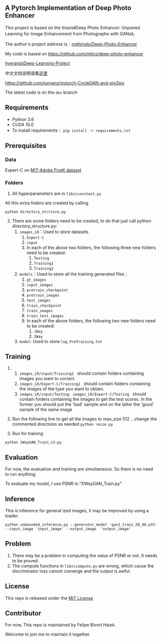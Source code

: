 ## A Pytorch Implementation of Deep Photo Enhancer

This project is based on the thesis《Deep Photo Enhancer: Unpaired Learning for Image Enhancement from Photographs with GANs》。

The author's project address is：[nothinglo/Deep-Photo-Enhancer](https://github.com/nothinglo/Deep-Photo-Enhancer)

My code is based on https://github.com/mtics/deep-photo-enhancer

[hyerania\Deep-Learning-Project](https://github.com/hyerania/Deep-Learning-Project)

中文文档说明请看[这里](https://github.com/mtics/deep-photo-enhancer/blob/master/README_zh_cn.md)

https://github.com/junyanz/pytorch-CycleGAN-and-pix2pix


The latest code is on the `dev` branch

## Requirements

- Python 3.6
- CUDA 10.0
- To install requirements：
  `pip install -r requirements.txt`

## Prerequisites

### Data

Expert-C on [MIT-Adobe FiveK dataset](https://data.csail.mit.edu/graphics/fivek/)

### Folders

1. All hyperparameters are in `libs\constant.py`


All this extra foders are created by calling

```python directory_strcture.py```


2. There are some folders need to be created, to do that just call python directory_structure.py:
   1. `images_LR`：Used to store datasets
      1. `Expert-C`
      2. `input`
      3. In each of the above two folders, the following three new folders need to be created:
         1. `Testing`
         2. `Training1`
         3. `Training2`
   2. `models`：Used to store all the training generated files：
      1. `gt_images`
      2. `input_images`
      3. `pretrain_checkpoint`
      4. `pretrain_images`
      5. `test_images`
      6. `train_checkpoint`
      7. `train_images`
      8. `train_test_images`
      9. In each of the above folders, the following two new folders need to be created:
         1. `1Way`
         2. `2Way`
   3. `model`: Used to store `log_PreTraining.txt`

## Training

1. 1. `images_LR/input/Training1 ` should contain folders containing images you want to correct.
   2. `images_LR/Expert-C/Training2 ` should contain folders containing  the images of the type you want to obtain.
   3. `images_LR/input/Testing ` `images_LR/Expert-C/Testing ` should contain folders containing the images to get the test scores. In the former you should put the 'bad' sample and on the latter the 'good' sample of the same image 

2. Run the following line to get all the images to max_size 512 ...change the commented directoies as needed
```python reize.py ```

3. Run for training   

```python 2WayGAN_Train_v3.py ```

## Evaluation

For now, the evaluation and training are simultaneous. So there is no need to run anything.

To evaluate my model, I use PSNR in “XWayGAN_Train.py”

## Inference
This is inference for general ized images, it may be improved by using a loader.

```python unbounded_inference.py --generator_model 'gan2_train_28_40.pth' --input_image 'input_image' --output_image  'output_image' ```


## Problem

1. There may be a problem in computing the value of PSNR or not. It needs to be  proved.
2. The compute functions in `libs\compute.py` are wrong, which cause the discriminator loss cannot converge and the output is awful.

## License

This repo is released under  the [MIT License](LICENSE.md)

## Contributor

For now, This repo is maintained by Felipe Bivort Haiek.

Welcome to join me to maintain it together.




